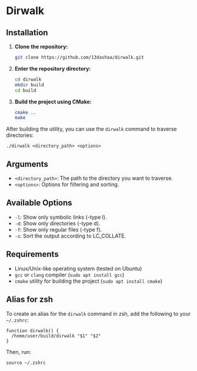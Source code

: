 # Dirwalk

## Installation

1. **Clone the repository:**

    ```bash
    git clone https://github.com/13dashaa/dirwalk.git
    ```

2. **Enter the repository directory:**

    ```bash
    cd dirwalk
    mkdir build
    cd build
    ```

3. **Build the project using CMake:**

    ```bash
    cmake ..
    make
    ```

After building the utility, you can use the `dirwalk` command to traverse directories:

    
    ./dirwalk <directory_path> <options>
    

## Arguments

- `<directory_path>`: The path to the directory you want to traverse.
- `<options>`: Options for filtering and sorting.

## Available Options

- `-l`: Show only symbolic links (-type l).
- `-d`: Show only directories (-type d).
- `-f`: Show only regular files (-type f).
- `-s`: Sort the output according to LC_COLLATE.

## Requirements

- Linux/Unix-like operating system (tested on Ubuntu)
- `gcc` or `clang` compiler (`sudo apt install gcc`)
- `cmake` utility for building the project (`sudo apt install cmake`)

## Alias for zsh

To create an alias for the `dirwalk` command in zsh, add the following to your `~/.zshrc`:

    
    function dirwalk() {
      /home/user/build/dirwalk "$1" "$2"
    }
    

Then, run:

    
    source ~/.zshrc
    
